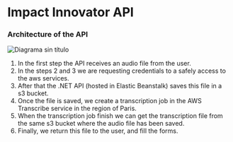 # Impact Innovator API

### Architecture of the API

![Diagrama sin título](https://user-images.githubusercontent.com/57040777/236698243-ac45504c-aeef-4bbf-8ec5-e6ed57255057.jpg)

1. In the first step the API receives an audio file from the user.
2. In the steps 2 and 3 we are requesting credentials to a safely access to the aws services.
3. After that the .NET API (hosted in Elastic Beanstalk) saves this file in a s3 bucket.
4. Once the file is saved, we create a transcription job in the AWS Transcribe service in the region of Paris.
5. When the transcription job finish we can get the transcription file from the same s3 bucket where the audio file has been saved.
6. Finally, we return this file to the user, and fill the forms.
